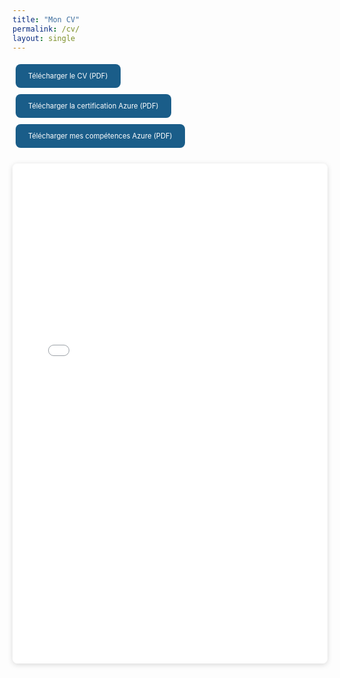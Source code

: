 ```yaml
---
title: "Mon CV"
permalink: /cv/
layout: single
---
```


<div style="margin-bottom: 20px;font-size:0.7rem;">
  <a href="{{ '/assets/cv/cv-paul-stanil-grasian.pdf' | relative_url }}" 
     class="cv-btn" target="_blank">
    Télécharger le CV (PDF)
  </a><br>
  <a href="https://learn.microsoft.com/api/credentials/share/fr-fr/PaulPaul-2197/637D25067696EBC3?sharingId=D25051DD12D1109C" 
     class="cv-btn" target="_blank">
    Télécharger la certification Azure (PDF)
  </a><br>
  <a href="{{ '/assets/pdf/Mes_compétences_Azure_cloud.pdf' | relative_url }}" 
     class="cv-btn" target="_blank">
    Télécharger mes compétences Azure (PDF)
  </a>
</div>

<iframe src="{{ '/assets/cv/cv-paul-stanil-grasian.pdf' | relative_url }}" 
        width="100%" height="800" 
        style="border:0; border-radius:8px; box-shadow:0 2px 8px rgba(0,0,0,0.15);">
</iframe>

<style>
.cv-btn {
  background-color: #1A5D89;
  color: white;
  padding: 12px 20px;
  border-radius: 8px;
  text-decoration: none;
  margin: 5px;
  display: inline-block;
  transition: background-color 0.3s ease, transform 0.2s ease;
}

.cv-btn:hover {
  background-color: #247FBD; /* bleu plus clair */
  transform: translateY(-2px); /* petit effet "lift" */
}
</style>
